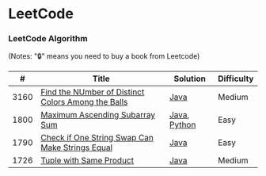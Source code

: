 LeetCode
========

### LeetCode Algorithm

(Notes: "🔒" means you need to buy a book from Leetcode)


| # | Title | Solution | Difficulty |
|---| ----- | -------- | ---------- |
|3160|[Find the NUmber of Distinct Colors Among the Balls](https://leetcode.com/problems/find-the-number-of-distinct-colors-among-the-balls/submissions/1535001041/) | [Java]() | Medium |
|1800|[Maximum Ascending Subarray Sum](https://leetcode.com/problems/maximum-ascending-subarray-sum/description/) | [Java](algorithms/java/src/maximum-ascending-subarray-sum.java), [Python](algorithms/python/src/maximum-ascending-subarray-sum.py)|Easy|
|1790|[Check if One String Swap Can Make Strings Equal](https://leetcode.com/problems/check-if-one-string-swap-can-make-strings-equal/description/) | [Java](algorithms/java/src/check-if-one-string-swap-can-make-strings-equal.java) | Easy |
|1726|[Tuple with Same Product](https://leetcode.com/problems/tuple-with-same-product/description/) | [Java](algorithms/java/src/tuple-with-same-product) | Medium |
